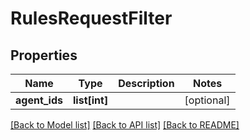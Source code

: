 # RulesRequestFilter

## Properties
Name | Type | Description | Notes
------------ | ------------- | ------------- | -------------
**agent_ids** | **list[int]** |  | [optional] 

[[Back to Model list]](../README.md#documentation-for-models) [[Back to API list]](../README.md#documentation-for-api-endpoints) [[Back to README]](../README.md)

